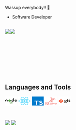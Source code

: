 Wassup everybody!! 👋


- Software Developer

<br>

<div style="display: flex">
  <img height="150em" src="https://github-readme-stats.vercel.app/api?username=pedrostos&show_icons=true&theme=dark&include_all_commits=true&count_private=true"/>
  <img height="150em" src="https://github-readme-stats.vercel.app/api/top-langs/?username=pedrostos&layout=compact&langs_count=7&theme=dark"/>
</div>
  
  
<div style="display: inline_block">
  <h2> Languages and Tools</h2>
  <img align="center" alt="Pedro-NodeJS" height="30" width="40" src="https://raw.githubusercontent.com/devicons/devicon/master/icons/nodejs/nodejs-original-wordmark.svg">
  <img align="center" alt="Pedro-ReactJS" height="30" width="40" src="https://raw.githubusercontent.com/devicons/devicon/master/icons/react/react-original.svg">
  <img align="center" alt="Pedro-TypeScript" height="30" width="40" src="https://raw.githubusercontent.com/devicons/devicon/master/icons/typescript/typescript-plain.svg">
  <img align="center" alt="Pedro-SQLServer" height="30" width="40" src="https://github.com/devicons/devicon/blob/master/icons/microsoftsqlserver/microsoftsqlserver-plain-wordmark.svg">
  <img align="center" alt="Pedro-Git" height="30" width="40" src="https://raw.githubusercontent.com/devicons/devicon/1119b9f84c0290e0f0b38982099a2bd027a48bf1/icons/git/git-original-wordmark.svg">
</div><br><br>
  
   <a href="https://www.linkedin.com/in/PedroStos" target="_blank"><img src="https://img.shields.io/badge/-LinkedIn-%230077B5?style=for-the-badge&logo=linkedin&logoColor=white" target="_blank"></a>
  <a href = "mailto:pedrosantosvz@outlook.com"><img src="https://img.shields.io/badge/-Email-%230077B5?style=for-the-badge&logo=microsoft&logoColor=white" target="_blank"></a>
